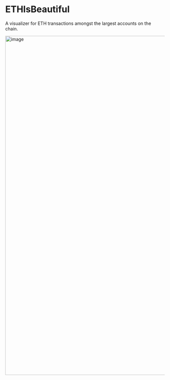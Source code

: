 # ETHIsBeautiful

A visualizer for ETH transactions amongst the largest accounts on the chain. 

<img width="1071" alt="image" src="https://github.com/froothacks/the-subgraph/assets/12927474/92af827f-416c-417e-bf79-ccda098af086">

